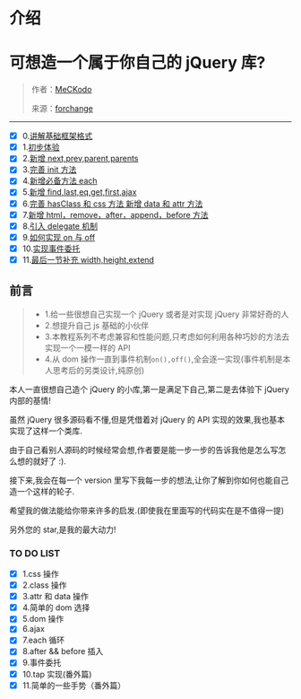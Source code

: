 # 介绍

# 可想造一个属于你自己的 jQuery 库?

> 作者：[MeCKodo](https://github.com/MeCKodo)
> 
> 来源：[forchange](https://github.com/MeCKodo/forchange)

* * *

*   [x] 0.[讲解基础框架格式](https://github.com/MeCKodo/forchange/tree/master/lesson-0)
*   [x] 1.[初步体验](https://github.com/MeCKodo/forchange/tree/master/lesson-1)
*   [x] 2.[新增 next,prev,parent,parents](https://github.com/MeCKodo/forchange/tree/master/lesson-2)
*   [x] 3.[完善 init 方法](https://github.com/MeCKodo/forchange/tree/master/lesson-3)
*   [x] 4.[新增必备方法 each](https://github.com/MeCKodo/forchange/tree/master/lesson-4)
*   [x] 5.[新增 find,last,eq,get,first,ajax](https://github.com/MeCKodo/forchange/tree/master/lesson-5)
*   [x] 6.[完善 hasClass 和 css 方法 新增 data 和 attr 方法](https://github.com/MeCKodo/forchange/tree/master/lesson-6)
*   [x] 7.[新增 html，remove，after，append，before 方法](https://github.com/MeCKodo/forchange/tree/master/lesson-7)
*   [x] 8.[引入 delegate 机制](https://github.com/MeCKodo/forchange/tree/master/lesson-8)
*   [x] 9.[如何实现 on 与 off](https://github.com/MeCKodo/forchange/tree/master/lesson-9)
*   [x] 10.[实现事件委托](https://github.com/MeCKodo/forchange/tree/master/lessonn-10)
*   [x] 11.[最后一节补充 width,height,extend](https://github.com/MeCKodo/forchange/tree/master/lessonn-11)

## 前言

> *   1.给一些很想自己实现一个 jQuery 或者是对实现 jQuery 非常好奇的人
> *   2.想提升自己 js 基础的小伙伴
> *   3.本教程系列不考虑兼容和性能问题,只考虑如何利用各种巧妙的方法去实现一个一模一样的 API
> *   4.从 dom 操作一直到事件机制`on(),off()`,全会逐一实现(事件机制是本人思考后的另类设计,纯原创)

本人一直很想自己造个 jQuery 的小库,第一是满足下自己,第二是去体验下 jQuery 内部的基情!

虽然 jQuery 很多源码看不懂,但是凭借着对 jQuery 的 API 实现的效果,我也基本实现了这样一个类库.

由于自己看别人源码的时候经常会想,作者要是能一步一步的告诉我他是怎么写怎么想的就好了 :).

接下来,我会在每一个 version 里写下我每一步的想法,让你了解到你如何也能自己造一个这样的轮子.

希望我的做法能给你带来许多的启发.(即使我在里面写的代码实在是不值得一提)

另外您的 star,是我的最大动力!

### TO DO LIST

*   [x] 1.css 操作
*   [x] 2.class 操作
*   [x] 3.attr 和 data 操作
*   [x] 4.简单的 dom 选择
*   [x] 5.dom 操作
*   [x] 6.ajax
*   [x] 7.each 循环
*   [x] 8.after && before 插入
*   [x] 9.事件委托
*   [x] 10.tap 实现(番外篇)
*   [x] 11.简单的一些手势（番外篇）